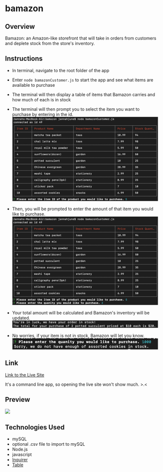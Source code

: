 # bamazon

## Overview
Bamazon: an Amazon-like storefront that will take in orders from customers and deplete stock from the store's inventory.

## Instructions
* In terminal, navigate to the root folder of the app
* Enter `node bamazonCustomer.js` to start the app and see what items are available to purchase
* The terminal will then display a table of items that Bamazon carries and how much of each is in stock
* The terminal will then prompt you to select the item you want to purchase by entering in the id.
![enter-id-screenshot](./assets/id.png)

* Then, you will be prompted to enter the amount of that item you would like to purchase. 
![enter-qty-screenshot](./assets/qty.png)

* Your total amount will be calculated and Bamazon's inventory will be updated. 
![total-screenshot](./assets/total.png)

* No worries, if your item is not in stock, Bamazon will let you know. 
![noQTY-screenshot](./assets/noqty.png)

## Link
[Link to the Live Site](https://jnieves14.github.io/bamazon/)

It's a command line app, so opening the live site won't show much. >.<

## Preview
![](assets/bamazon-preview.gif)


## Technologies Used
* mySQL
* optional .csv file to import to mySQL
* Node.js
* javascript
* [Inquirer](https://www.npmjs.com/package/inquirer)
* [Table](https://www.npmjs.com/package/cli-table)
